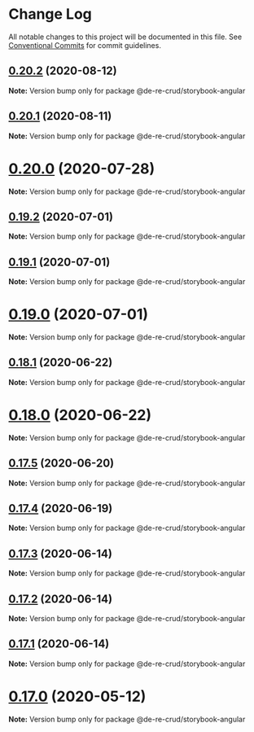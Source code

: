 # Change Log

All notable changes to this project will be documented in this file.
See [Conventional Commits](https://conventionalcommits.org) for commit guidelines.

## [0.20.2](https://github.com/DeReCRUD/de-re-crud/compare/v0.20.1...v0.20.2) (2020-08-12)

**Note:** Version bump only for package @de-re-crud/storybook-angular





## [0.20.1](https://github.com/DeReCRUD/de-re-crud/compare/v0.20.0...v0.20.1) (2020-08-11)

**Note:** Version bump only for package @de-re-crud/storybook-angular





# [0.20.0](https://github.com/DeReCRUD/de-re-crud/compare/v0.19.2...v0.20.0) (2020-07-28)

**Note:** Version bump only for package @de-re-crud/storybook-angular






## [0.19.2](https://github.com/DeReCRUD/de-re-crud/compare/v0.19.1...v0.19.2) (2020-07-01)

**Note:** Version bump only for package @de-re-crud/storybook-angular





## [0.19.1](https://github.com/DeReCRUD/de-re-crud/compare/v0.19.0...v0.19.1) (2020-07-01)

**Note:** Version bump only for package @de-re-crud/storybook-angular





# [0.19.0](https://github.com/DeReCRUD/de-re-crud/compare/v0.18.1...v0.19.0) (2020-07-01)

**Note:** Version bump only for package @de-re-crud/storybook-angular





## [0.18.1](https://github.com/DeReCRUD/de-re-crud/compare/v0.18.0...v0.18.1) (2020-06-22)

**Note:** Version bump only for package @de-re-crud/storybook-angular






# [0.18.0](https://github.com/DeReCRUD/de-re-crud/compare/v0.17.5...v0.18.0) (2020-06-22)

**Note:** Version bump only for package @de-re-crud/storybook-angular





## [0.17.5](https://github.com/DeReCRUD/de-re-crud/compare/v0.17.4...v0.17.5) (2020-06-20)

**Note:** Version bump only for package @de-re-crud/storybook-angular





## [0.17.4](https://github.com/DeReCRUD/de-re-crud/compare/v0.17.3...v0.17.4) (2020-06-19)

**Note:** Version bump only for package @de-re-crud/storybook-angular





## [0.17.3](https://github.com/DeReCRUD/de-re-crud/compare/v0.17.2...v0.17.3) (2020-06-14)

**Note:** Version bump only for package @de-re-crud/storybook-angular





## [0.17.2](https://github.com/DeReCRUD/de-re-crud/compare/v0.17.1...v0.17.2) (2020-06-14)

**Note:** Version bump only for package @de-re-crud/storybook-angular






## [0.17.1](https://github.com/DeReCRUD/de-re-crud/compare/v0.17.0...v0.17.1) (2020-06-14)

**Note:** Version bump only for package @de-re-crud/storybook-angular






# [0.17.0](https://github.com/DeReCRUD/de-re-crud/compare/v0.16.8...v0.17.0) (2020-05-12)

**Note:** Version bump only for package @de-re-crud/storybook-angular
